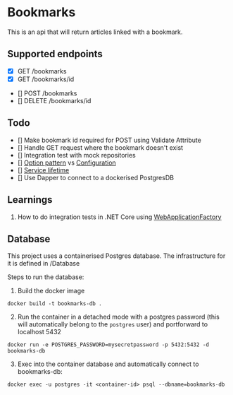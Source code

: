 # Bookmarks

This is an api that will return articles linked with a bookmark.

## Supported endpoints

- [x] GET /bookmarks
- [x] GET /bookmarks/id
- [] POST /bookmarks
- [] DELETE /bookmarks/id

## Todo
- [] Make bookmark id required for POST using Validate Attribute
- [] Handle GET request where the bookmark doesn't exist
- [] Integration test with mock repositories 
- [] [Option pattern](https://docs.microsoft.com/en-us/aspnet/core/fundamentals/configuration/options?view=aspnetcore-3.1) vs [Configuration](https://docs.microsoft.com/en-us/aspnet/core/fundamentals/configuration/?view=aspnetcore-3.1)
- [] [Service lifetime](https://docs.microsoft.com/en-us/aspnet/core/fundamentals/dependency-injection?view=aspnetcore-3.1#service-lifetimes)
- [] Use Dapper to connect to a dockerised PostgresDB

## Learnings

1. How to do integration tests in .NET Core using [WebApplicationFactory](https://docs.microsoft.com/en-us/aspnet/core/test/integration-tests?view=aspnetcore-3.1)

## Database
This project uses a containerised Postgres database. The infrastructure for it is defined in /Database

Steps to run the database:

1. Build the docker image

```
docker build -t bookmarks-db .
```

2. Run the container in a detached mode with a postgres password (this will automatically belong to the `postgres` user) and portforward to localhost 5432

```
docker run -e POSTGRES_PASSWORD=mysecretpassword -p 5432:5432 -d bookmarks-db 
```

3. Exec into the container database and automatically connect to bookmarks-db:

```
docker exec -u postgres -it <container-id> psql --dbname=bookmarks-db
```